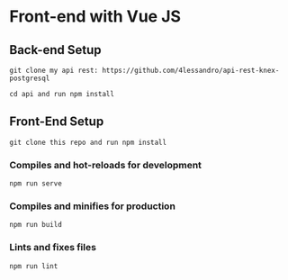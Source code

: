 # Front-end with Vue JS

## Back-end Setup

```
git clone my api rest: https://github.com/4lessandro/api-rest-knex-postgresql
```

```
cd api and run npm install
```

## Front-End Setup

```
git clone this repo and run npm install
```

### Compiles and hot-reloads for development
```
npm run serve
```

### Compiles and minifies for production
```
npm run build
```

### Lints and fixes files
```
npm run lint
```